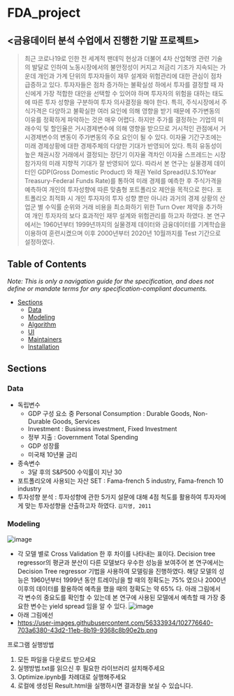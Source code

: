 # FDA_project
## <금융데이터 분석 수업에서 진행한 기말 프로젝트>
> 최근 코로나19로 인한 전 세계적 팬데믹 현상과 더불어 4차 산업혁명 관련 기술의 발달로 인하여 노동시장에서의 불안정성이 커지고 저금리 기조가 지속되는 가운데 개인과 가계 단위의 투자자들이 재무 설계와 위험관리에 대한 관심이 점차 급증하고 있다. 투자자들은 점차 증가하는 불확실성 하에서 투자를 결정할 때 자신에게 가장 적합한 대안을 선택할 수 있어야 하며 투자자의 위험을 대하는 태도에 따른 투자 성향을 구분하여 투자 의사결정을 해야 한다. 특히, 주식시장에서 주식가격은 다양하고 불확실한 여러 요인에 의해 영향을 받기 때문에 주가변동의 이유를 정확하게 파악하는 것은 매우 어렵다. 하지만 주가를 결정하는 기업의 미래수익 및 할인율은 거시경제변수에 의해 영향을 받으므로 거시적인 관점에서 거시경제변수의 변동이 주가변동의 주요 요인이 될 수 있다. 이자율 기간구조에는 미래 경제상황에 대한 경제주체의 다양한 기대가 반영되어 있다. 특히 유동성이 높은 채권시장 거래에서 결정되는 장단기 이자율 격차인 이자율 스프레드는 시장참가자의 미래 지향적 기대가 잘 반영되어 있다. 따라서 본 연구는 실물경제 데이터인 GDP(Gross Domestic Product) 와 채권 Yeild Spread(U.S.10Year Treasury-Federal Funds Rate)를 통하여 미래 경제를 예측한 후 주식가격을 예측하여 개인의 투자성향에 따른 맞춤형 포트폴리오 제안을 목적으로 한다. 포트폴리오 최적화 시 개인 투자자의 투자 성향 뿐만 아니라 과거의 경제 상황의 산업군 별 수익률 순위와 거래 비용을 최소화하기 위한 Turn Over 제약을 추가하여 개인 투자자의 보다 효과적인 재무 설계와 위험관리를 하고자 하였다. 본 연구에서는 1960년부터 1999년까지의 실물경제 데이터와 금융데이터를 기계학습을 이용하여 훈련시켰으며 이후 2000년부터 2020년 10월까지를 Test 기간으로 설정하였다.

## Table of Contents
_Note: This is only a navigation guide for the specification, and does not define or mandate terms for any specification-compliant documents._

- [Sections](#sections)
  - [Data](#data)
  - [Modeling](#modeling)
  - [Algorithm](#algorithm)
  - [UI](#ui)
  - [Maintainers](#maintainers)
  - [Installation](#installation)

## Sections

### Data
- 독립변수 
  * GDP 구성 요소 중 Personal Consumption : Durable Goods, Non-Durable Goods, Services
  * Investment : Business investment, Fixed Investment 
  * 정부 지출 : Government Total Spending
  * GDP 성장률
  * 미국채 10년물 금리
- 종속변수
  * 3달 후의 S&P500 수익률이 지난 30 
- 포트폴리오에 사용되는 자산 SET : Fama-french 5 industry, Fama-french 10 industry
- 투자성향 분석 : 투자성향에 관한 5가지 설문에 대해 4점 척도를 활용하여 투자자에게 맞는 투자성향을 산출하고자 하였다. `김지영, 2011`

### Modeling
![image](https://user-images.githubusercontent.com/56333934/102740610-9987cf00-4393-11eb-90f2-2f21052889ef.png)
- 각 모델 별로 Cross Validation 한 후 차이를 나타내는 표이다. Decision tree regressor의 평균과 분산이 다른 모델보다 우수한 성능을 보여주어 본 연구에서는 Decision Tree regressor 기법을 사용하여 모델링을 진행하였다. 해당 모델의 성능은 1960년부터 1999년 동안  트레이닝을 할 때의 정확도는 75% 였으나 2000년 이후의 데이터를 활용하여 예측을 했을 때의 정확도는 약 65% 다. 아래 그림에서 각 변수의 중요도를 확인할 수 있는데 본 연구에 사용된 모델에서 예측할 때 가장 중요한 변수는 yield spread 임을 알 수 있다.
![image](https://user-images.githubusercontent.com/56333934/102740610-9987cf00-4393-11eb-90f2-2f21052889ef.png)
- 아래 그림에선
- https://user-images.githubusercontent.com/56333934/102776640-703a6380-43d2-11eb-8b19-9368c8b90e2b.png

프로그램 실행방법
1. 모든 파일을 다운로드 받으세요
2. 실행방법.txt를 읽으신 후 필요한 라이브러리 설치해주세요
3. Optimize.ipynb를 차례대로 실행해주세요
4. 로컬에 생성된 Result.html을 실행하시면 결과창을 보실 수 있습니다.
